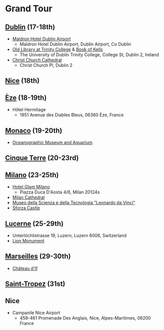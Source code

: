 # Grand Tour
## [Dublin](http://wikitravel.org/en/Dublin) (17-18th)
  - [Maldron Hotel Dublin Airport](http://www.maldronhoteldublinairport.com/)
    - Maldron Hotel Dublin Airport, Dublin Airport, Co Dublin
  - [Old Library at Trinity College](https://en.wikipedia.org/wiki/Trinity_College_Library) & [Book of Kells](https://en.wikipedia.org/wiki/Book_of_Kells)
    - The University of Dublin Trinity College, College St, Dublin 2, Ireland
  - [Christ Church Cathedral](https://en.wikipedia.org/wiki/Christ_Church_Cathedral,_Dublin)
    - Christ Church Pl, Dublin 2
## [Nice](http://wikitravel.org/en/Nice) (18th)
## [Èze](https://en.wikipedia.org/wiki/%C3%88ze) (18-19th)
  - Hôtel Hermitage
    - 1951 Avenue des Diables Bleus, 06360 Èze, France
## [Monaco](http://wikitravel.org/en/Monaco) (19-20th)
  - [Oceanographic Museum and Aquarium](https://en.wikipedia.org/wiki/Oceanographic_Museum)
## [Cinque Terre](http://wikitravel.org/en/Cinque_Terre) (20-23rd)
## [Milano](http://wikitravel.org/en/Milan) (23-25th)
  - [Hotel Glam Milano](https://www.glamhotelmilano.it/en/)
    - Piazza Duca D'Aosta 4/6, Milan 20124s
  - [Milan Cathedral](https://en.wikipedia.org/wiki/Milan_Cathedral)
  - [Museo della Scienza e della Tecnologia "Leonardo da Vinci"](http://www.museoscienza.org/)
  - [Sforza Castle](https://en.wikipedia.org/wiki/Sforza_Castle)
## [Lucerne](http://wikitravel.org/en/Lucerne) (25-29th)
  - Unterlöchlistrasse 19, Luzern, Luzern 6006, Switzerland
  - [Lion Monument](https://en.wikipedia.org/wiki/Lion_Monument)
## [Marseilles](http://wikitravel.org/en/Marseille) (29-30th)
  - [Château d'If](https://en.wikipedia.org/wiki/Ch%C3%A2teau_d'If)
## [Saint-Tropez](https://en.wikipedia.org/wiki/Saint-Tropez) (31st)
## Nice
  - Campanile Nice Airport
    - 459-461 Promenade Des Anglais, Nice, Alpes-Maritimes, 06200 France
